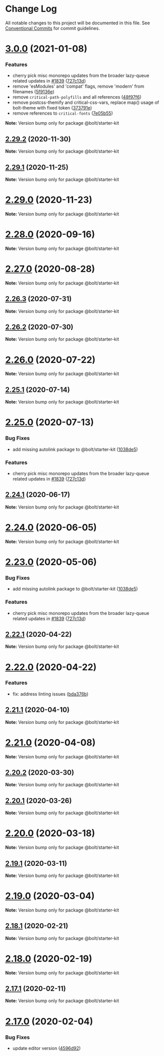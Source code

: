 # Change Log

All notable changes to this project will be documented in this file.
See [Conventional Commits](https://conventionalcommits.org) for commit guidelines.

# [3.0.0](https://github.com/boltdesignsystem/bolt/compare/v2.29.3...v3.0.0) (2021-01-08)


### Features

* cherry pick misc monorepo updates from the broader lazy-queue related updates in [#1839](https://github.com/boltdesignsystem/bolt/issues/1839) ([727c13d](https://github.com/boltdesignsystem/bolt/commit/727c13db4923bdb80ca7791dde7c3767801cb3ff))
* remove 'esModules' and 'compat' flags, remove 'modern' from filenames ([5f9136e](https://github.com/boltdesignsystem/bolt/commit/5f9136eb365e95688c57c6c1e2dc72ebe91291c2))
* remove `critical-path-polyfills` and all references ([48f97f6](https://github.com/boltdesignsystem/bolt/commit/48f97f6fa1f077997aca5821cc279b16cfb01f18))
* remove postcss-themify and critical-css-vars, replace map() usage of bolt-theme with fixed token ([373791e](https://github.com/boltdesignsystem/bolt/commit/373791ee6f133546f197f3b2cffb8d18588be204))
* remove references to `critical-fonts` ([7e05b55](https://github.com/boltdesignsystem/bolt/commit/7e05b55e26ef3b0ab2b85cc2b7209a4216986201))







**Note:** Version bump only for package @bolt/starter-kit





## [2.29.2](https://github.com/boltdesignsystem/bolt/compare/v2.29.1...v2.29.2) (2020-11-30)

**Note:** Version bump only for package @bolt/starter-kit





## [2.29.1](https://github.com/boltdesignsystem/bolt/compare/v2.29.0...v2.29.1) (2020-11-25)

**Note:** Version bump only for package @bolt/starter-kit





# [2.29.0](https://github.com/boltdesignsystem/bolt/compare/v2.28.0...v2.29.0) (2020-11-23)

**Note:** Version bump only for package @bolt/starter-kit





# [2.28.0](https://github.com/boltdesignsystem/bolt/compare/v2.27.1...v2.28.0) (2020-09-16)

**Note:** Version bump only for package @bolt/starter-kit





# [2.27.0](https://github.com/boltdesignsystem/bolt/compare/v2.27.0-alpha-calculator-2...v2.27.0) (2020-08-28)

**Note:** Version bump only for package @bolt/starter-kit





## [2.26.3](https://github.com/boltdesignsystem/bolt/compare/v2.26.2...v2.26.3) (2020-07-31)

**Note:** Version bump only for package @bolt/starter-kit





## [2.26.2](https://github.com/boltdesignsystem/bolt/compare/v2.26.1...v2.26.2) (2020-07-30)

**Note:** Version bump only for package @bolt/starter-kit





# [2.26.0](https://github.com/boltdesignsystem/bolt/compare/v2.25.1...v2.26.0) (2020-07-22)

**Note:** Version bump only for package @bolt/starter-kit





## [2.25.1](https://github.com/boltdesignsystem/bolt/compare/v2.25.0...v2.25.1) (2020-07-14)

**Note:** Version bump only for package @bolt/starter-kit





# [2.25.0](https://github.com/boltdesignsystem/bolt/compare/v2.22.2...v2.25.0) (2020-07-13)


### Bug Fixes

* add missing autolink package to @bolt/starter-kit ([1038de5](https://github.com/boltdesignsystem/bolt/commit/1038de53567d57fb181069e282a41c6e5995e5b7))


### Features

* cherry pick misc monorepo updates from the broader lazy-queue related updates in [#1839](https://github.com/boltdesignsystem/bolt/issues/1839) ([727c13d](https://github.com/boltdesignsystem/bolt/commit/727c13db4923bdb80ca7791dde7c3767801cb3ff))





## [2.24.1](https://github.com/boltdesignsystem/bolt/compare/v2.24.0...v2.24.1) (2020-06-17)

**Note:** Version bump only for package @bolt/starter-kit





# [2.24.0](https://github.com/boltdesignsystem/bolt/compare/v2.23.0...v2.24.0) (2020-06-05)

**Note:** Version bump only for package @bolt/starter-kit





# [2.23.0](https://github.com/boltdesignsystem/bolt/compare/v2.22.1...v2.23.0) (2020-05-06)


### Bug Fixes

* add missing autolink package to @bolt/starter-kit ([1038de5](https://github.com/boltdesignsystem/bolt/commit/1038de53567d57fb181069e282a41c6e5995e5b7))


### Features

* cherry pick misc monorepo updates from the broader lazy-queue related updates in [#1839](https://github.com/boltdesignsystem/bolt/issues/1839) ([727c13d](https://github.com/boltdesignsystem/bolt/commit/727c13db4923bdb80ca7791dde7c3767801cb3ff))





## [2.22.1](https://github.com/boltdesignsystem/bolt/compare/v2.22.0...v2.22.1) (2020-04-22)

**Note:** Version bump only for package @bolt/starter-kit





# [2.22.0](https://github.com/boltdesignsystem/bolt/compare/v2.21.1...v2.22.0) (2020-04-22)


### Features

* fix: address linting issues ([bda376b](https://github.com/boltdesignsystem/bolt/commit/bda376b61e8943f24e709dd8f3d6e13eb8674027))





## [2.21.1](https://github.com/boltdesignsystem/bolt/compare/v2.21.0...v2.21.1) (2020-04-10)

**Note:** Version bump only for package @bolt/starter-kit





# [2.21.0](https://github.com/boltdesignsystem/bolt/compare/v2.20.2...v2.21.0) (2020-04-08)

**Note:** Version bump only for package @bolt/starter-kit





## [2.20.2](https://github.com/boltdesignsystem/bolt/compare/v2.20.1...v2.20.2) (2020-03-30)

**Note:** Version bump only for package @bolt/starter-kit





## [2.20.1](https://github.com/boltdesignsystem/bolt/compare/v2.20.0...v2.20.1) (2020-03-26)

**Note:** Version bump only for package @bolt/starter-kit





# [2.20.0](https://github.com/boltdesignsystem/bolt/compare/v2.19.1...v2.20.0) (2020-03-18)

**Note:** Version bump only for package @bolt/starter-kit





## [2.19.1](https://github.com/boltdesignsystem/bolt/compare/v2.19.0...v2.19.1) (2020-03-11)

**Note:** Version bump only for package @bolt/starter-kit





# [2.19.0](https://github.com/boltdesignsystem/bolt/compare/v2.18.1...v2.19.0) (2020-03-04)

**Note:** Version bump only for package @bolt/starter-kit





## [2.18.1](https://github.com/boltdesignsystem/bolt/compare/v2.18.0...v2.18.1) (2020-02-21)

**Note:** Version bump only for package @bolt/starter-kit





# [2.18.0](https://github.com/boltdesignsystem/bolt/compare/v2.17.1...v2.18.0) (2020-02-19)

**Note:** Version bump only for package @bolt/starter-kit





## [2.17.1](https://github.com/boltdesignsystem/bolt/compare/v2.17.0...v2.17.1) (2020-02-11)

**Note:** Version bump only for package @bolt/starter-kit





# [2.17.0](https://github.com/boltdesignsystem/bolt/compare/v2.16.3...v2.17.0) (2020-02-04)


### Bug Fixes

* update editor version ([4596d92](https://github.com/boltdesignsystem/bolt/commit/4596d923e31497c9705797ae9f7d9bb0c9fc4ad7))
